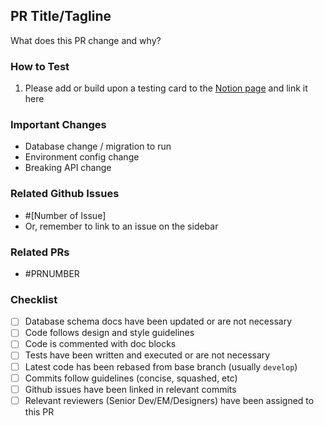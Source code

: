 ## PR Title/Tagline

What does this PR change and why?

### How to Test

1. Please add or build upon a testing card to the [Notion page](http://notion.so) and link it here

### Important Changes

- Database change / migration to run
- Environment config change
- Breaking API change

### Related Github Issues

- #[Number of Issue]
- Or, remember to link to an issue on the sidebar

### Related PRs

- #PRNUMBER

### Checklist

- [ ]  Database schema docs have been updated or are not necessary
- [ ]  Code follows design and style guidelines
- [ ]  Code is commented with doc blocks
- [ ]  Tests have been written and executed or are not necessary
- [ ]  Latest code has been rebased from base branch (usually `develop`)
- [ ]  Commits follow guidelines (concise, squashed, etc)
- [ ]  Github issues have been linked in relevant commits
- [ ]  Relevant reviewers (Senior Dev/EM/Designers) have been assigned to this PR